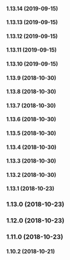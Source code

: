 #### 1.13.14 (2019-09-15)

#### 1.13.13 (2019-09-15)

#### 1.13.12 (2019-09-15)

#### 1.13.11 (2019-09-15)

#### 1.13.10 (2019-09-15)

#### 1.13.9 (2018-10-30)

#### 1.13.8 (2018-10-30)

#### 1.13.7 (2018-10-30)

#### 1.13.6 (2018-10-30)

#### 1.13.5 (2018-10-30)

#### 1.13.4 (2018-10-30)

#### 1.13.3 (2018-10-30)

#### 1.13.2 (2018-10-30)

#### 1.13.1 (2018-10-23)

### 1.13.0 (2018-10-23)

### 1.12.0 (2018-10-23)

### 1.11.0 (2018-10-23)

#### 1.10.2 (2018-10-21)

